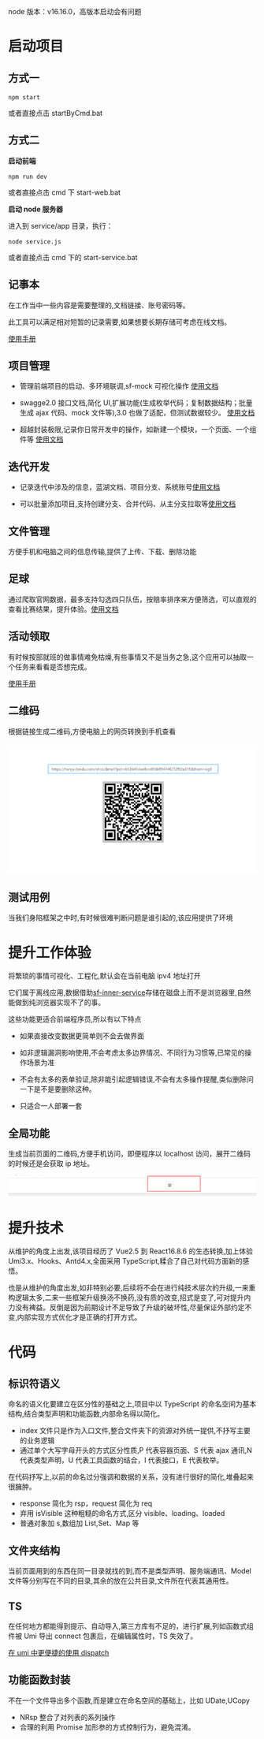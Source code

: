 node 版本：v16.16.0，高版本启动会有问题

# 启动项目

## 方式一

```
npm start
```

或者直接点击 startByCmd.bat

## 方式二

**启动前端**

```
npm run dev
```

或者直接点击 cmd 下 start-web.bat

**启动 node 服务器**

进入到 service/app 目录，执行：

```
node service.js
```

或者直接点击 cmd 下的 start-service.bat

## 记事本

在工作当中一些内容是需要整理的,文档链接、账号密码等。

此工具可以满足相对短暂的记录需要,如果想要长期存储可考虑在线文档。

[使用手册](./manual/0记事本/记事本.md)

## 项目管理

- 管理前端项目的启动、多环境联调,sf-mock 可视化操作 [使用文档](./manual/1项目管理/0.项目列表.md)

- swagge2.0 接口文档,简化 UI,扩展功能(生成枚举代码；复制数据结构；批量生成 ajax 代码、mock 文件等),3.0 也做了适配，但测试数据较少。 [使用文档](./manual/1项目管理/1.Swagger.md)

- 超越封装极限,记录你日常开发中的操作，如新建一个模块，一个页面、一个组件等 [使用文档](./manual/1项目管理/3.代码平台.md)

## 迭代开发

- 记录迭代中涉及的信息，蓝湖文档、项目分支、系统账号[使用文档](./manual/2迭代开发/0.信息录入.md)

- 可以批量添加项目,支持创建分支、合并代码、从主分支拉取等[使用文档](./manual/2迭代开发/1.迭代发版.md)

## 文件管理

方便手机和电脑之间的信息传输,提供了上传、下载、删除功能

## 足球

通过爬取官网数据，最多支持勾选四只队伍，按赔率排序来方便筛选，可以直观的查看比赛结果，提升体验。[使用文档](./manual/3足球/足球.md)

## 活动领取

有时候按部就班的做事情难免枯燥,有些事情又不是当务之急,这个应用可以抽取一个任务来看看是否想完成。

[使用手册](./manual/5活动领取/活动领取.md)

## 二维码

根据链接生成二维码,方便电脑上的网页转换到手机查看

![示例图片](./manual/4二维码/images/example.png)

## 测试用例

当我们身陷框架之中时,有时候很难判断问题是谁引起的,该应用提供了环境

# 提升工作体验

将繁琐的事情可视化、工程化,默认会在当前电脑 ipv4 地址打开

它们属于离线应用,数据借助[sf-inner-service](https://github.com/xiaodun/sf-inner-service)存储在磁盘上而不是浏览器里,自然能做到纯浏览器实现不了的事。

这些功能更适合前端程序员,所以有以下特点

- 如果直接改变数据更简单则不会去做界面

- 如非逻辑漏洞影响使用,不会考虑太多边界情况、不同行为习惯等,已常见的操作场景为准

- 不会有太多的表单验证,除非能引起逻辑错误,不会有太多操作提醒,类似删除问一下是不是要删除这种。

- 只适合一人部署一套

## 全局功能

生成当前页面的二维码,方便手机访问，即便程序以 localhost 访问，展开二维码的时候还是会获取 ip 地址。

![扫描二维码](./manual/images/scanQrcode.png)

# 提升技术

从维护的角度上出发,该项目经历了 Vue2.5 到 React16.8.6 的生态转换,加上体验 Umi3.x、Hooks、Antd4.x,全面采用 TypeScript,糅合了自己对代码方面新的感悟。

也是从维护的角度出发,如非特别必要,后续将不会在进行纯技术层次的升级,一来重构逻辑太多,二来一些框架升级换汤不换药,没有质的改变,招式是变了,可对提升内力没有裨益。反倒是因为前期设计不足导致了升级的破坏性,尽量保证外部约定不变,内部实现方式优化才是正确的打开方式。

# 代码

## 标识符语义

命名的语义化要建立在区分性的基础之上,项目中以 TypeScript 的命名空间为基本结构,结合类型声明和功能函数,内部命名得以简化。

- index 文件只是作为入口文件,整合文件夹下的资源对外统一提供,不抒写主要的业务逻辑
- 通过单个大写字母开头的方式区分性质,P 代表容器页面、S 代表 ajax 通讯,N 代表类型声明，U 代表工具函数的结合，I 代表接口，E 代表枚举。

在代码抒写上,以前的命名过分强调和数据的关系，没有进行很好的简化,堆叠起来很臃肿。

- response 简化为 rsp，request 简化为 req
- 弃用 isVisible 这种粗糙的命名方式,区分 visible、loading、loaded
- 普通对象加 s,数组加 List,Set、Map 等

## 文件夹结构

当前页面用到的东西在同一目录就找的到,而不是类型声明、服务端通讯、Model 文件等分别写在不同的目录,其余的放在公共目录,文件所在代表其通用性。

## TS

在任何地方都能得到提示、自动导入,第三方库有不足的，进行扩展,列如函数式组件被 Umi 导出 connect 包裹后，在编辑属性时，TS 失效了。

[在 umi 中更便捷的使用 dispatch](https://www.jianshu.com/p/bfb5bddf3b52)

## 功能函数封装

不在一个文件导出多个函数,而是建立在命名空间的基础上，比如 UDate,UCopy

- NRsp 整合了对列表的系列操作
- 合理的利用 Promise 加形参的方式控制行为，避免混淆。
